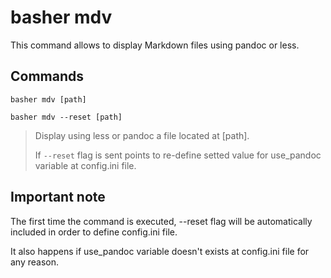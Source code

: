 # basher mdv

This command allows to display Markdown files using pandoc or less.

## Commands

`basher mdv [path]`

`basher mdv --reset [path]`

> Display using less or pandoc a file located at [path].
>
> If `--reset` flag is sent points to re-define setted value for use_pandoc variable at config.ini file.

## Important note

The first time the command is executed, --reset flag will be automatically included in order to define config.ini file.

It also happens if use_pandoc variable doesn't exists at config.ini file for any reason.
